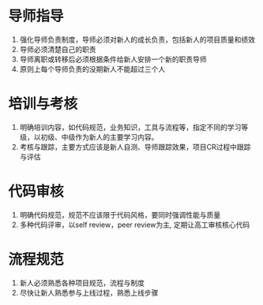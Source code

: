 
# 导师指导
1. 强化导师负责制度，导师必须对新人的成长负责，包括新人的项目质量和绩效
2. 导师必须清楚自己的职责
3. 导师离职或转移后必须根据条件给新人安排一个新的职责导师
4. 原则上每个导师负责的没期新人不能超过三个人

# 培训与考核
1. 明确培训内容，如代码规范，业务知识，工具与流程等，指定不同的学习等级，以初级、中级作为新人的主要学习内容。
2. 考核与跟踪，主要方式应该是新人自测、导师跟踪效果，项目CR过程中跟踪与评估

# 代码审核
1. 明确代码规范，规范不应该限于代码风格，要同时强调性能与质量
2. 多种代码评审，以self review，peer review为主, 定期让高工审核核心代码

# 流程规范
1. 新人必须熟悉各种项目规范，流程与制度
2. 尽快让新人熟悉参与上线过程，熟悉上线步骤
